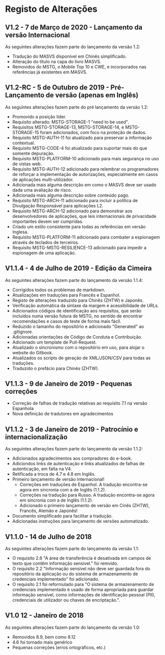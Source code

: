 # Registo de Alterações

## V1.2 - 7 de Março de 2020 - Lançamento da versão Internacional

As seguintes alterações fazem parte do lançamento da versão 1.2:

- Tradução do MASVS disponível em Chinês simplificado.
- Alteração do título na capa do livro MASVS.
- Removidos do MSTG, o Mobile Top 10 e CWE, e incorporados nas referências já existentes em MASVS.

## V1.2-RC - 5 de Outubro de 2019 - Pré-Lançamento de versão (apenas em Inglês)

As seguintes alterações fazem parte do pré lançamento da versão 1.2:

- Promovido a posição líder.
- Requisito alterado: MSTG-STORAGE-1 "need to be used".
- Requisitos MSTG-STORAGE-13, MSTG-STORAGE-14, e MSTG-STORAGE-15 foram adicionados, com foco na proteção de dados.
- Requisito MSTG-AUTH-11 foi atualizado para preservar a informação contextual.
- Requisito MSTG-CODE-4 foi atualizado para suportar mais do que somente depuração.
- Requisito MSTG-PLATFORM-10 adicionado para mais segurança no uso de vistas web.
- Requisito MSTG-AUTH-12 adicionado para relembrar os programadores de reforçar a implementação de autorizações, especialmente em casos de aplicações multi-utilizador.  
- Adicionada mais alguma descrição em como o MASVS deve ser usado dada uma avaliação de risco.
- Adicionada mais alguma descrição sobre conteúdo pago.
- Requisito MSTG-ARCH-11 adicionado para incluir a política de Divulgação Responsável para aplicações L2.
- Requisito MSTG-ARCH-12 adicionado para demonstrar aos desenvolvedores de aplicações, que leis internacionais de privacidade importantes devem ser cumpridas.
- Criado um estilo consistente para todas as referências em versão Inglesa.
- Requisito MSTG-PLATFORM-11 adicionado para combater a espionagem através de teclados de terceiros.
- Requisito MSTG-MSTG-RESILIENCE-13 adicionado para impedir a espionagem de uma aplicação.

## V1.1.4 - 4 de Julho de 2019 - Edição da Cimeira

As seguintes alterações fazem parte do lançamento da versão 1.1.4:

- Corrigidos todos os problemas de markdown.
- Atualizações em traduções para Francês e Espanhol.
- Registo de alterações traduzido para Chinês (ZHTW) e Japonês.
- Verificação automática da sintaxe da margem e acessibilidade de URLs.
- Adicionados códigos de identificação aos requisitos, que serão incluídos numa versão futura de MSTG, no sentido de encontrar recomendações e casos de teste de forma mais fácil.
- Reduzido o tamanho do repositório e adicionado "Generated" ao .gitignore.
- Adicionadas orientações de Código de Conduta e Contribuição.
- Adicionado um template de Pull-Request.
- Atualizado o sincronismo com o repositório em uso, para alojar o website do Gitbook.
- Atualizados os scripts de geração de XML/JSON/CSV para todas as traduções.
- Traduzido o prefácio para Chinês (ZHTW).

## V1.1.3 - 9 de Janeiro de 2019 - Pequenas correções

- Correção de falhas de tradução relativas ao requisito 7.1 na versão Espanhola
- Nova definição de tradutores em agradecimentos

## V1.1.2 - 3 de Janeiro de 2019 - Patrocínio e internacionalização

As seguintes alterações fazem parte do lançamento da versão 1.1.2:

- Adicionados agradecimentos aos compradores do e-book.
- Adiciondos links de autenticação e links atualizados de falhas de autenticação, em falta na V4.
- Retificada a troca de 4.7 e 4.8 em Inglês.
- Primeiro lançamento de versão internacional!
  - Correções em traduções de Espanhol. A tradução encontra-se agora em sincronia com a de Inglês (1.1.2).
  - Correções na tradução para Russo. A tradução encontra-se agora em sincronia com a de Inglês (1.1.2).
  - Adicionado o primeiro lançamento de versão em Cinês (ZHTW), Francês, Alemão e Japonês!
- Documento simplificado para facilitar a tradução.
- Adicionadas instruções para lançamento de versões automatizado.

## V1.1.0 - 14 de Julho de 2018

As seguintes alterações fazem parte do lançamento da versão 1.1:

- O requisito 2.6 "A área de transferência é desativada em campos de texto que contêm informação sensível." foi remvido.
- O requisito 2.2 "Informação sensível não deve ser guardada fora do repositório da aplicação ou do sistema de armazenamento de credenciais implementado" foi adicionado.
- O requisito 2.1 foi reformulado para "O sistema de armazenamento de credenciais implementado é usado de forma apropriada para guardar informação sensível, como informações de identificação pessoal (PII), credenciais de utilizador ou chaves de encriptação.".

## V1.0 12 - Janeiro de 2018

As seguintes alterações fazem parte do lançamento da versão 1.0:

- Removidos 8.9, bem como 8.12
- 4.6 foi tornado mais genérico
- Pequenas correções (erros ortográficos, etc.)
